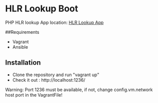 # HLR Lookup Boot

PHP HLR lookup App location:
	[HLR Lookup App](https://bitbucket.org/wrcx/hlr-lookup)

##Requirements

- Vagrant
- Ansible

## Installation

- Clone the repository and run "vagrant up"
- Check it out : http://localhost:1236/

Warning: Port 1236 must be available, if not, change config.vm.network host port in the VagrantFile!
